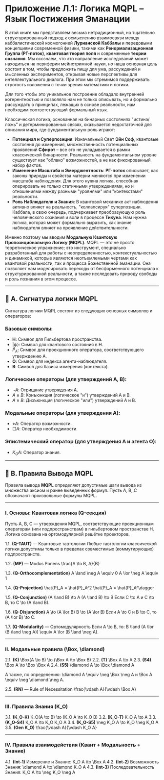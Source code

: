 # Приложение Л.1: Логика MQPL – Язык Постижения Эманации

В этой книге мы представляем весьма нетрадиционный, но тщательно структурированный подход к осмыслению взаимосвязи между каббалистической космогонией **Лурианской Каббалы** и передовыми концепциями современной физики, такими как **Ренормализационная Группа (РГ-поток)**, **квантовая теория поля** и современные **теории сознания**. Мы осознаем, что это направление исследований может находиться на периферии мейнстримной науки, но наша основная цель состоит в том, чтобы предложить пищу для ума, рассуждений и мысленных экспериментов, открывая новые перспективы для интеллектуального диалога. При этом мы стремимся поддерживать строгость изложения с точки зрения математики и логики.

Для того чтобы это уникальное построение обладало внутренней когерентностью и позволяло нам не только описывать, но и формально рассуждать о принципах, лежащих в основе реальности, нам необходим соответствующий формальный язык.

Классическая логика, основанная на бинарных состояниях "истина/ложь" и детерминированных связях, оказывается недостаточной для описания мира, где фундаментальную роль играют:

* **Потенциал и Суперпозиция**: Изначальный Свет **Эйн Соф**, квантовые состояния до измерения, множественность потенциальных проявлений **Сфирот** – все это не укладывается в рамки классической бинарности. Реальность на фундаментальном уровне существует как "облако" возможностей, а не как фиксированный набор фактов.
* **Изменение Масштаба и Эмерджентность**: **РГ-поток** описывает, как законы природы и свойства материи меняются при изменении масштаба наблюдения. Для этого нужна логика, способная оперировать не только статичными утверждениями, но и отношениями между разными "уровнями" или "контекстами" реальности.
* **Роль Наблюдателя и Знания**: В квантовой механике акт наблюдения активно влияет на реальность, "коллапсируя" суперпозиции. Каббала, в свою очередь, подчеркивает преобразующую роль человеческого сознания и воли в процессе **Тикуна**. Нам нужна логика, которая может формально выразить, как знание наблюдателя влияет на проявление действительности.

Именно поэтому мы вводим **Модальную Квантовую Пропозициональную Логику (MQPL)**. MQPL — это не просто теоретическое упражнение; это инструмент, специально разработанный для работы с неопределенностью, контекстуальностью и динамикой, которые являются неотъемлемыми чертами как квантовой реальности, так и процесса Божественной эманации. Она позволяет нам моделировать переходы от бесформенного потенциала к структурированной реальности, а также исследовать природу свободы и роль познания в этом процессе.

---

## 📐 A. Сигнатура логики MQPL

Сигнатура логики MQPL состоит из следующих основных символов и операторов:

### Базовые символы:

* **H**: Символ для Гильбертова пространства.
* $|\psi\rangle$: Символ для квантового состояния в H.
* $\hat{P}_A$: Символ для проекционного оператора, соответствующего утверждению A.
* **O**: Символ для индекса агента-наблюдателя.
* **B**: Символ для базиса измерения (контекста).

### Логические операторы (для утверждений A, B):

* $\neg A$: Отрицание утверждения A.
* $A \land B$: Конъюнкция (логическое "и") утверждений A и B.
* $A \lor B$: Дизъюнкция (логическое "или") утверждений A и B.

### Модальные операторы (для утверждения A):

* $\diamond A$: Оператор возможности.
* $\Box A$: Оператор необходимости.

### Эпистемический оператор (для утверждения A и агента O):

* $K_O A$: Оператор знания.

---

## 📐 B. Правила Вывода MQPL

Правила вывода **MQPL** определяют допустимые шаги вывода из множества аксиом и ранее выведенных формул. Пусть <span class="math-inline">A, B, C</span> обозначают произвольные формулы MQPL.

---

### I. Основы: Квантовая логика (Q-секция)

Пусть <span class="math-inline">A, B, C</span> — утверждения MQPL, соответствующие проекционным операторам (или подпространствам) в гильбертовом пространстве <span class="math-inline">H</span>. Логика основана на ортомодулярной решётке проекторов.

1.1. **(Q-TAUT)** — Квантовые тавтологии
Любые тавтологии классической логики допустимы только в пределах совместимых (коммутирующих) подпространств.

1.2. **(MP)** — Modus Ponens
<span class="math-block">\\frac\{A \\to B, A\}\{B\}</span>

1.3. **(Q-Orthocomplementation)**
<span class="math-inline">A \\land \\neg A \\equiv 0</span>
<span class="math-inline">A \\lor \\neg A \\equiv 1</span>

1.4. **(Q-Projection)**
<span class="math-inline">\\hat\{P\}\_A \= \\hat\{P\}\_A^2</span>
<span class="math-inline">\\hat\{P\}\_A \= \\hat\{P\}\_A^\\dagger</span>

1.5. **(Q-Conjunction)**
<span class="math-inline">\(A \\land B\) \\to A</span>
<span class="math-inline">\(A \\land B\) \\to B</span>
Если <span class="math-inline">C \\to A</span> и <span class="math-inline">C \\to B</span>, то <span class="math-inline">C \\to \(A \\land B\)</span>.

1.6. **(Q-Disjunction)**
<span class="math-inline">A \\to \(A \\lor B\)</span>
<span class="math-inline">B \\to \(A \\lor B\)</span>
Если <span class="math-inline">A \\to C</span> и <span class="math-inline">B \\to C</span>, то <span class="math-inline">\(A \\lor B\) \\to C</span>.

1.7. **(Q-Modularity)** — Ортомодулярность
Если <span class="math-inline">A \\to B</span>, то: <span class="math-inline">B \\land \(A \\lor \(B \\land \\neg A\)\) \\equiv A \\lor \(B \\land \\neg A\)</span>.

---

### II. Модальные правила (<span class="math-inline">\\Box, \\diamond</span>)

2.1. **(K)** <span class="math-inline">\\Box\(A \\to B\) \\to \(\\Box A \\to \\Box B\)</span>
2.2. **(T)** <span class="math-inline">\\Box A \\to A</span>
2.3. **(S4)** <span class="math-inline">\\Box A \\to \\Box \\Box A</span>
2.4. **(S5)** <span class="math-inline">\\diamond A \\to \\Box \\diamond A</span>

А также, по определению: <span class="math-inline">\\diamond A \\equiv \\neg \\Box \\neg A</span> и <span class="math-inline">\\Box A \\equiv \\neg \\diamond \\neg A</span>.

2.5. **(RN)** — Rule of Necessitation
<span class="math-block">\\frac\{\\vdash A\}\{\\vdash \\Box A\}</span>

---

### III. Правила Знания (<span class="math-inline">K\_O</span>)

3.1. **(<span class="math-inline">K\_O</span>-K)** <span class="math-inline">K\_O\(A \\to B\) \\to \(K\_O A \\to K\_O B\)</span>
3.2. **(<span class="math-inline">K\_O</span>-T)** <span class="math-inline">K\_O A \\to A</span>
3.3. **(<span class="math-inline">K\_O</span>-S4)** <span class="math-inline">K\_O A \\to K\_O K\_O A</span>
3.4. **(<span class="math-inline">K\_O</span>-S5)** <span class="math-inline">\\neg K\_O A \\to K\_O \\neg K\_O A</span>
3.5. **(Gen <span class="math-inline">K\_O</span>)**
<span class="math-block">\\frac\{\\vdash A\}\{\\vdash K\_O A\}</span>

---

### IV. Правила взаимодействия (Квант + Модальность + Знание)

4.1. **(Int-1)** Измерение и Знание: <span class="math-inline">K\_O A \\to \\Box A</span>
4.2. **(Int-2)** Возможность Знания: <span class="math-inline">\\diamond A \\to \\diamond K\_O A</span>
4.3. **(Int-3)** Последовательность Знания: <span class="math-inline">K\_O A \\to \\neg K\_O \\neg A</span>

